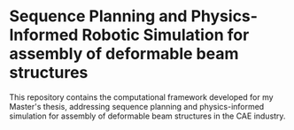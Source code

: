 # Sequence Planning and Physics-Informed Robotic Simulation for assembly of deformable beam structures

This repository contains the computational framework developed for my Master's thesis, addressing sequence planning and physics-informed simulation for assembly of deformable beam structures in the CAE industry.
